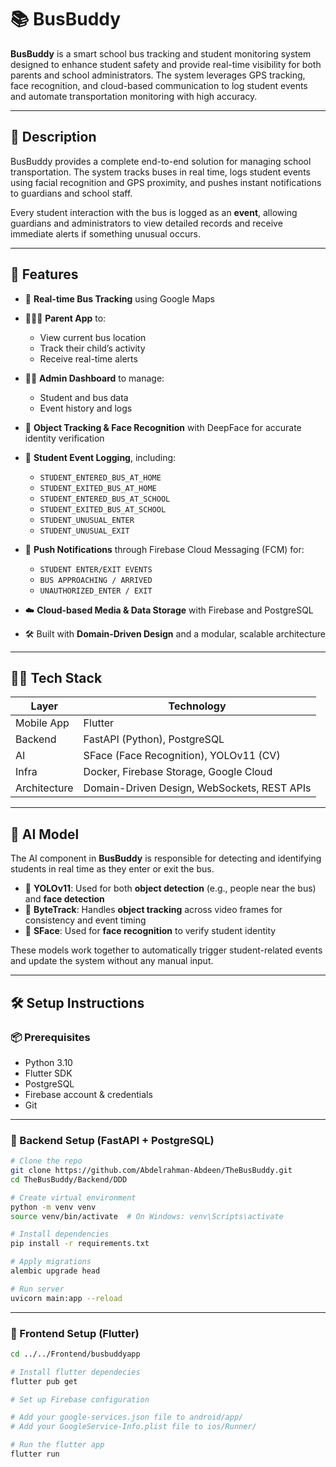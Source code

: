 # 📚 BusBuddy

**BusBuddy** is a smart school bus tracking and student monitoring system designed to enhance student safety and provide real-time visibility for both parents and school administrators. The system leverages GPS tracking, face recognition, and cloud-based communication to log student events and automate transportation monitoring with high accuracy.

---

## 🧾 Description

BusBuddy provides a complete end-to-end solution for managing school transportation. The system tracks buses in real time, logs student events using facial recognition and GPS proximity, and pushes instant notifications to guardians and school staff.

Every student interaction with the bus is logged as an **event**, allowing guardians and administrators to view detailed records and receive immediate alerts if something unusual occurs.

---

## 🚀 Features

- 🚌 **Real-time Bus Tracking** using Google Maps
- 👨‍👩‍👧 **Parent App** to:
  - View current bus location
  - Track their child’s activity
  - Receive real-time alerts
- 🧑‍🏫 **Admin Dashboard** to manage:
  - Student and bus data
  - Event history and logs
- 🧠 **Object Tracking & Face Recognition** with DeepFace for accurate identity verification
- 📝 **Student Event Logging**, including:
  - `STUDENT_ENTERED_BUS_AT_HOME`
  - `STUDENT_EXITED_BUS_AT_HOME`
  - `STUDENT_ENTERED_BUS_AT_SCHOOL`
  - `STUDENT_EXITED_BUS_AT_SCHOOL`
  - `STUDENT_UNUSUAL_ENTER`
  - `STUDENT_UNUSUAL_EXIT`

- 🔔 **Push Notifications** through Firebase Cloud Messaging (FCM) for:
    - `STUDENT ENTER/EXIT EVENTS`
    - `BUS APPROACHING / ARRIVED`
    - `UNAUTHORIZED_ENTER / EXIT`
- ☁️ **Cloud-based Media & Data Storage** with Firebase and PostgreSQL
- 🛠️ Built with **Domain-Driven Design** and a modular, scalable architecture

---

## 🧑‍💻 Tech Stack

| Layer         | Technology                                   |
|---------------|----------------------------------------------|
| Mobile App    | Flutter                                      |
| Backend       | FastAPI (Python), PostgreSQL                 |
| AI            | SFace (Face Recognition), YOLOv11 (CV)       |
| Infra         | Docker, Firebase Storage, Google Cloud       |
| Architecture  | Domain-Driven Design, WebSockets, REST APIs  |

---

## 🧠 AI Model

The AI component in **BusBuddy** is responsible for detecting and identifying students in real time as they enter or exit the bus.

- 🎯 **YOLOv11**: Used for both **object detection** (e.g., people near the bus) and **face detection**
- 📍 **ByteTrack**: Handles **object tracking** across video frames for consistency and event timing
- 🧠 **SFace**: Used for **face recognition** to verify student identity

These models work together to automatically trigger student-related events and update the system without any manual input.

---
## 🛠️ Setup Instructions

### 📦 Prerequisites

- Python 3.10
- Flutter SDK
- PostgreSQL
- Firebase account & credentials
- Git

---

### 🚀 Backend Setup (FastAPI + PostgreSQL)

```bash
# Clone the repo
git clone https://github.com/Abdelrahman-Abdeen/TheBusBuddy.git
cd TheBusBuddy/Backend/DDD

# Create virtual environment
python -m venv venv
source venv/bin/activate  # On Windows: venv\Scripts\activate

# Install dependencies
pip install -r requirements.txt

# Apply migrations
alembic upgrade head

# Run server
uvicorn main:app --reload
```

---
### 🚀 Frontend Setup (Flutter)

```bash
cd ../../Frontend/busbuddyapp

# Install flutter dependecies
flutter pub get

# Set up Firebase configuration

# Add your google-services.json file to android/app/
# Add your GoogleService-Info.plist file to ios/Runner/

# Run the flutter app 
flutter run


